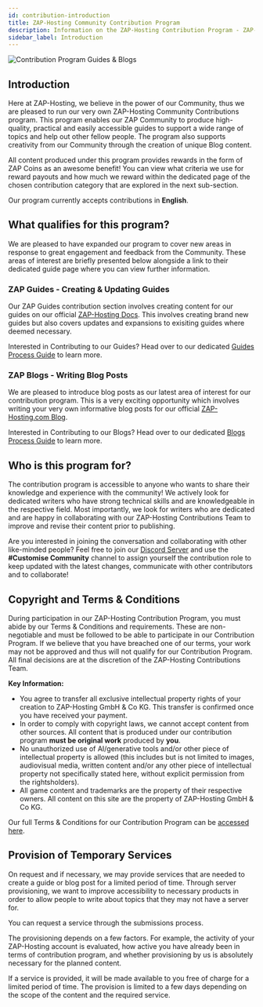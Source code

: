 ```yaml
---
id: contribution-introduction
title: ZAP-Hosting Community Contribution Program
description: Information on the ZAP-Hosting Contribution Program - ZAP-Hosting.com documentation
sidebar_label: Introduction
---
```


![Contribution Program Guides & Blogs](https://github.com/zaphosting/docs/assets/42719082/56c0d6e1-75f9-4dec-825b-64c562eccabe)

## Introduction

Here at ZAP-Hosting, we believe in the power of our Community, thus we are pleased to run our very own ZAP-Hosting Community Contributions program. This program enables our ZAP Community to produce high-quality, practical and easily accessible guides to support a wide range of topics and help out other fellow people. The program also supports creativity from our Community through the creation of unique Blog content.

All content produced under this program provides rewards in the form of ZAP Coins as an awesome benefit! You can view what criteria we use for reward payouts and how much we reward within the dedicated page of the chosen contribution category that are explored in the next sub-section.

Our program currently accepts contributions in **English**.

## What qualifies for this program?

We are pleased to have expanded our program to cover new areas in response to great engagement and feedback from the Community. These areas of interest are briefly presented below alongside a link to their dedicated guide page where you can view further information.

### ZAP Guides - Creating & Updating Guides

Our ZAP Guides contribution section involves creating content for our guides on our official [ZAP-Hosting Docs](https://zap-hosting.com/guides/). This involves creating brand new guides but also covers updates and expansions to exisiting guides where deemed necessary.

Interested in Contributing to our Guides? Head over to our dedicated [Guides Process Guide](contribution-guides.md) to learn more.

### ZAP Blogs - Writing Blog Posts

We are pleased to introduce blog posts as our latest area of interest for our contribution program. This is a very exciting opportunity which involves writing your very own informative blog posts for our official [ZAP-Hosting.com Blog](https://zap-hosting.com/en/blog/).

Interested in Contributing to our Blogs? Head over to our dedicated [Blogs Process Guide](contribution-blogs.md) to learn more.

## Who is this program for?

The contribution program is accessible to anyone who wants to share their knowledge and experience with the community! We actively look for dedicated writers who have strong technical skills and are knowledgeable in the respective field. Most importantly, we look for writers who are dedicated and are happy in collaborating with our ZAP-Hosting Contributions Team to improve and revise their content prior to publishing.

Are you interested in joining the conversation and collaborating with other like-minded people? Feel free to join our [Discord Server](https://discord.com/invite/zaphosting) and use the **#Customise Community** channel to assign yourself the contribution role to keep updated with the latest changes, communicate with other contributors and to collaborate!

## Copyright and Terms & Conditions

During participation in our ZAP-Hosting Contribution Program, you must abide by our Terms & Conditions and requirements. These are non-negotiable and must be followed to be able to participate in our Contribution Program. If we believe that you have breached one of our terms, your work may not be approved and thus will not qualify for our Contribution Program. All final decisions are at the discretion of the ZAP-Hosting Contributions Team.

**Key Information:**
- You agree to transfer all exclusive intellectual property rights of your creation to ZAP-Hosting GmbH & Co KG. This transfer is confirmed once you have received your payment.
- In order to comply with copyright laws, we cannot accept content from other sources. All content that is produced under our contribution program **must be original work** produced by **you**.
- No unauthorized use of AI/generative tools and/or other piece of intellectual property is allowed (this includes but is not limited to images, audiovisual media, written content and/or any other piece of intellectual property not specifically stated here, without explicit permission from the rightsholders).
- All game content and trademarks are the property of their respective owners. All content on this site are the property of ZAP-Hosting GmbH & Co KG.

Our full Terms & Conditions for our Contribution Program can be [accessed here](contribution-terms.md).

## Provision of Temporary Services

On request and if necessary, we may provide services that are needed to create a guide or blog post for a limited period of time. Through server provisioning, we want to improve accessibility to necessary products in order to allow people to write about topics that they may not have a server for.

You can request a service through the submissions process.

The provisioning depends on a few factors. For example, the activity of your ZAP-Hosting account is evaluated, how active you have already been in terms of contribution program, and whether provisioning by us is absolutely necessary for the planned content. 

If a service is provided, it will be made available to you free of charge for a limited period of time. The provision is limited to a few days depending on the scope of the content and the required service.
